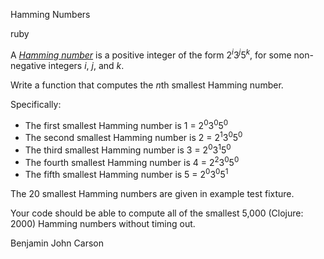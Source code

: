 Hamming Numbers

ruby

A *[Hamming number][1]* is a positive integer of the form 2<sup>*i*</sup>3<sup>*j*</sup>5<sup>*k*</sup>, for some non-negative integers *i*, *j*, and *k*.

Write a function that computes the *n*th smallest Hamming number.

Specifically:

  - The first smallest Hamming number is 1 = 2<sup>0</sup>3<sup>0</sup>5<sup>0</sup>
  - The second smallest Hamming number is 2 = 2<sup>1</sup>3<sup>0</sup>5<sup>0</sup>
  - The third smallest Hamming number is 3 = 2<sup>0</sup>3<sup>1</sup>5<sup>0</sup>
  - The fourth smallest Hamming number is 4 = 2<sup>2</sup>3<sup>0</sup>5<sup>0</sup>
  - The fifth smallest Hamming number is 5 = 2<sup>0</sup>3<sup>0</sup>5<sup>1</sup>

The 20 smallest Hamming numbers are given in example test fixture.

Your code should be able to compute all of the smallest 5,000 (Clojure: 2000) Hamming numbers without timing out.

[1]:https://en.wikipedia.org/wiki/Regular_number

Benjamin John Carson
